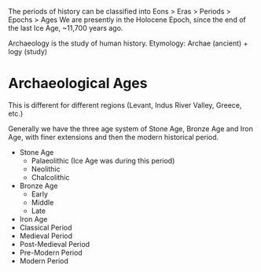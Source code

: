 The periods of history can be classified into Eons > Eras > Periods > Epochs > Ages
We are presently in the Holocene Epoch, since the end of the last Ice Age, ~11,700 years ago.

Archaeology is the study of human history.
Etymology: Archae (ancient)  + logy (study)
# Archaeological Ages
This is different for different regions (Levant, Indus River Valley, Greece, etc.)

Generally we have the three age system of Stone Age, Bronze Age and Iron Age, with finer extensions and then the modern historical period.

- Stone Age
	- Palaeolithic (Ice Age was during this period)
	- Neolithic
	- Chalcolithic
- Bronze Age
	- Early
	- Middle
	- Late
- Iron Age
- Classical Period
- Medieval Period
- Post-Medieval Period
- Pre-Modern Period
- Modern Period